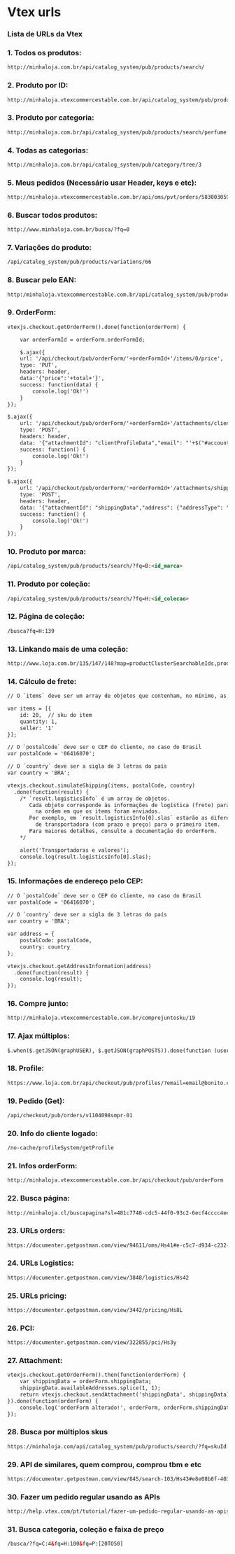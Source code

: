 # Vtex urls

### Lista de URLs da Vtex ###

### 1. Todos os produtos: ###
```html
http://minhaloja.com.br/api/catalog_system/pub/products/search/
```

### 2. Produto por ID: ###
```html
http://minhaloja.vtexcommercestable.com.br/api/catalog_system/pub/products/search/?fq=productId:10440
```

### 3. Produto por categoria: ###
```html
http://minhaloja.com.br/api/catalog_system/pub/products/search/perfume
```

### 4. Todas as categorias: ###
```html
http://minhaloja.com.br/api/catalog_system/pub/category/tree/3
```

### 5. Meus pedidos (Necessário usar Header, keys e etc): ###
```html
http://minhaloja.vtexcommercestable.com.br/api/oms/pvt/orders/583003059415-01
```

### 6. Buscar todos produtos: ###
```html
http://www.minhaloja.com.br/busca/?fq=0
```

### 7. Variações do produto: ###
```html
/api/catalog_system/pub/products/variations/66
```

### 8. Buscar pelo EAN: ###
```html
http:/minhaloja.vtexcommercestable.com.br/api/catalog_system/pub/products/search?fq=alternateIds_Ean:7898526205947
```

### 9. OrderForm: ###
```html
vtexjs.checkout.getOrderForm().done(function(orderForm) {

	var orderFormId = orderForm.orderFormId;

	$.ajax({
	url: '/api/checkout/pub/orderForm/'+orderFormId+'/items/0/price',
	type: 'PUT',
	headers: header,  
	data:'{"price":'+total+'}',                          
	success: function(data) {
		console.log('Ok!')
	}
});

$.ajax({                 
	url: '/api/checkout/pub/orderForm/'+orderFormId+'/attachments/clientProfileData',
	type: 'POST',
	headers: header,
	data: '{"attachmentId": "clientProfileData","email": "'+$("#accountEmail").val()+'","firstName": "'+novo1+'","lastName": "'+novo2+'","document": "'+$('#accountCpfNumber').val()+'","documentType": "cpf","phone": "'+$('#accountCell').val()+'","corporateName": null,"tradeName": null,"corporateDocument": null,"stateInscription": null,"corporatePhone": null,"isCorporate": false}',
	success: function() {
		console.log('Ok!')
	} 
});

$.ajax({
	url: '/api/checkout/pub/orderForm/'+orderFormId+'/attachments/shippingData',
	type: 'POST',
	headers: header,
	data: '{"attachmentId": "shippingData","address": {"addressType": "residential","addressId": "-1368194386810","receiverName": "'+$.cookie('NOME')+'","postalCode": "'+$("#accountCep").val()+'","city": "'+$('#accountsity option:selected').val()+'","state": "'+$('#accountstate option:selected').val()+'","country": "BRA","street": "'+$('#accountaddress').val()+'","number": "'+$('#accountnumber').val()+'","neighborhood": "'+$('#accountdistrict').val()+'","complement": "'+$('#accountcomplement').val()+'","reference": null},}',
	success: function() {
		console.log('Ok!')
	} 
});

```

### 10. Produto por marca: ###
```html
/api/catalog_system/pub/products/search/?fq=B:<id_marca>
```

### 11. Produto por coleção: ###
```html
/api/catalog_system/pub/products/search/?fq=H:<id_colecao>
```

### 12. Página de coleção: ###
```html
/busca?fq=H:139
```

### 13. Linkando mais de uma coleção: ###
```html
http://www.loja.com.br/135/147/148?map=productClusterSearchableIds,productClusterSearchableIds,productClusterSearchableIds
```

### 14. Cálculo de frete: ###
```html
// O `items` deve ser um array de objetos que contenham, no mínimo, as informações abaixo

var items = [{
	id: 20,  // sku do item
	quantity: 1,
	seller: '1'
}];

// O `postalCode` deve ser o CEP do cliente, no caso do Brasil
var postalCode = '06416070';

// O `country` deve ser a sigla de 3 letras do país
var country = 'BRA';

vtexjs.checkout.simulateShipping(items, postalCode, country)
  .done(function(result) {
	/* `result.logisticsInfo` é um array de objetos.
	   Cada objeto corresponde às informações de logística (frete) para cada item,
	     na ordem em que os items foram enviados.
	   Por exemplo, em `result.logisticsInfo[0].slas` estarão as diferentes opções
	     de transportadora (com prazo e preço) para o primeiro item.
	   Para maiores detalhes, consulte a documentação do orderForm.
	*/

	alert('Transportadoras e valores');
	console.log(result.logisticsInfo[0].slas);
});
```

### 15. Informações de endereço pelo CEP: ###
```html
// O `postalCode` deve ser o CEP do cliente, no caso do Brasil
var postalCode = '06416070';

// O `country` deve ser a sigla de 3 letras do país
var country = 'BRA';

var address = {
	postalCode: postalCode,
	country: country
};

vtexjs.checkout.getAddressInformation(address)
  .done(function(result) {
    console.log(result);
});

```

### 16. Compre junto: ###
```html
http://minhaloja.vtexcommercestable.com.br/comprejuntosku/19
```

### 17. Ajax múltiplos: ###
```html
$.when($.getJSON(graphUSER), $.getJSON(graphPOSTS)).done(function (user, posts) { });
```

### 18. Profile: ###
```html
https://www.loja.com.br/api/checkout/pub/profiles/?email=email@bonito.com&sc=1
```

### 19. Pedido (Get): ###
```html
/api/checkout/pub/orders/v1104098smpr-01
```

### 20. Info do cliente logado: ###
```html
/no-cache/profileSystem/getProfile
```

### 21. Infos orderForm: ###
```html
http://minhaloja.vtexcommercestable.com.br/api/checkout/pub/orderForm
```

### 22. Busca página: ###
```html
http://minhaloja.cl/buscapagina?sl=481c7748-cdc5-44f0-93c2-6ecf4cccc4ee&PS=7&cc=7&sm=0&PageNumber=3&fq=H:138
```

### 23. URLs orders: ###
```html
https://documenter.getpostman.com/view/94611/oms/Hs41#e-c5c7-d934-c232-b37f7b774635
```

### 24. URLs Logistics: ###
```html
https://documenter.getpostman.com/view/3848/logistics/Hs42
```

### 25. URLs pricing: ###
```html
https://documenter.getpostman.com/view/3442/pricing/Hs8L
```

### 26. PCI: ###
```html
https://documenter.getpostman.com/view/322855/pci/Hs3y
```

### 27. Attachment: ###
```html
vtexjs.checkout.getOrderForm().then(function(orderForm) {
    var shippingData = orderForm.shippingData;
    shippingData.availableAddresses.splice(1, 1);
    return vtexjs.checkout.sendAttachment('shippingData', shippingData);
}).done(function(orderForm) {
    console.log('orderForm alterado!', orderForm, orderForm.shippingData);
});
```

### 28. Busca por múltiplos skus ###
```html
https://minhaloja.com/api/catalog_system/pub/products/search/?fq=skuId:625&fq=skuId:28 
```

### 29. API de similares, quem comprou, comprou tbm e etc ###
```html
https://documenter.getpostman.com/view/845/search-103/Hs43#e8e08b8f-4036-bfa0-8196-e8267683300a
```

### 30. Fazer um pedido regular usando as APIs ###
```html
http://help.vtex.com/pt/tutorial/fazer-um-pedido-regular-usando-as-apis-da-vtex
```
### 31. Busca categoria, coleção e faixa de preço ###
```html
/busca/?fq=C:4&fq=H:100&fq=P:[20TO50]
```